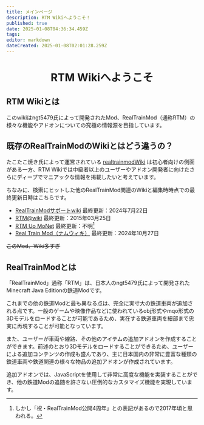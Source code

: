 ```yaml
---
title: メインページ
description: RTM Wikiへようこそ！
published: true
date: 2025-01-08T04:36:34.459Z
tags: 
editor: markdown
dateCreated: 2025-01-08T02:01:28.259Z
---
```


<h1 style="text-align:center">RTM Wikiへようこそ</h1>


## RTM Wikiとは

このwikiはngt5479氏によって開発されたMod、RealTrainMod（通称RTM）の様々な機能やアドオンについての究極の情報源を目指しています。

## 既存のRealTrainModのWikiとはどう違うの？

たこたこ焼き氏によって運営されている <a href="https://gamerch.com/realtrainmod/" target="_blank">realtrainmodWiki</a> は初心者向けの側面がある一方、RTM Wikiでは中級者以上のユーザーやアドオン開発者に向けたさらにディープでマニアックな情報を掲載したいと考えています。

ちなみに、検索にヒットした他のRealTrainMod関連のWikiと編集時時点での最終更新日時はこちらです。
* <a href="https://wikiwiki.jp/rtm-sub/" target="_blank">RealTrainModサポートwiki</a> 最終更新：2024年7月22日
* <a href="https://w.atwiki.jp/ngtmods/" target="_blank">RTM@wiki</a> 最終更新：2015年03月25日
* <a href="http://rtm-uo-monet.wikidot.com/" target="_blank">RTM Uo MoNet</a> 最終更新：不明[^1]
* <a href="https://namu.wiki/w/Real%20Train%20Mod" target="_blank">Real Train Mod（ナムウィキ）</a> 最終更新：2024年10月27日

~~このMod、Wiki多すぎ~~

## RealTrainModとは

「RealTrainMod」通称「RTM」は、日本人のngt5479氏によって開発されたMinecraft Java Editionの鉄道Modです。

これまでの他の鉄道Modと最も異なる点は、完全に実寸大の鉄道車両が追加される点です。一般のゲームや映像作品などに使われているobj形式やmqo形式の3Dモデルをロードすることが可能であるため、実在する鉄道車両を細部まで忠実に再現することが可能となっています。

また、ユーザーが車両や線路、その他のアイテムの追加アドオンを作成することができます。前述のとおり3Dモデルをロードすることができるため、ユーザーによる追加コンテンツの作成も盛んであり、主に日本国内の非常に豊富な種類の鉄道車両や鉄道関連の様々な物品の追加アドオンが作成されています。

追加アドオンでは、JavaScriptを使用して非常に高度な機能を実装することができ、他の鉄道Modの追随を許さない圧倒的なカスタマイズ機能を実現しています。

[^1]: しかし「祝・RealTrainMod公開4周年」との表記があるので2017年頃と思われる。